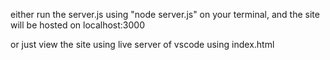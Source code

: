 either run the server.js using "node server.js" on your terminal, and the site will be hosted on localhost:3000

or just view the site using live server of vscode using index.html
